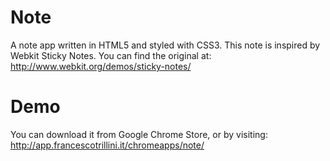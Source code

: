 Note
====

A note app written in HTML5 and styled with CSS3. This note is inspired by Webkit Sticky Notes. You can find the original at: http://www.webkit.org/demos/sticky-notes/

Demo
====

You can download it from Google Chrome Store, or by visiting: http://app.francescotrillini.it/chromeapps/note/
